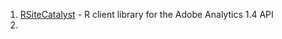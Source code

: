 1. [RSiteCatalyst](https://github.com/randyzwitch/RSiteCatalyst) - R client library for the Adobe Analytics 1.4 API
2. 